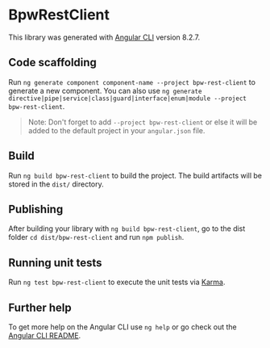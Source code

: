 # BpwRestClient

This library was generated with [Angular CLI](https://github.com/angular/angular-cli) version 8.2.7.

## Code scaffolding

Run `ng generate component component-name --project bpw-rest-client` to generate a new component. You can also use `ng generate directive|pipe|service|class|guard|interface|enum|module --project bpw-rest-client`.
> Note: Don't forget to add `--project bpw-rest-client` or else it will be added to the default project in your `angular.json` file. 

## Build

Run `ng build bpw-rest-client` to build the project. The build artifacts will be stored in the `dist/` directory.

## Publishing

After building your library with `ng build bpw-rest-client`, go to the dist folder `cd dist/bpw-rest-client` and run `npm publish`.

## Running unit tests

Run `ng test bpw-rest-client` to execute the unit tests via [Karma](https://karma-runner.github.io).

## Further help

To get more help on the Angular CLI use `ng help` or go check out the [Angular CLI README](https://github.com/angular/angular-cli/blob/master/README.md).
